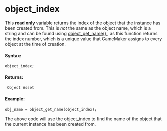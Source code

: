 # object_index

This **read only** variable returns the index of the object that the
instance has been created from. This is *not* the same as the object
name, which is a string and can be found using [ object_get_name()
](object_get_name) , as this function returns the index number,
which is a unique value that GameMaker assigns to every object at the
time of creation.

#### Syntax:

``` gml
object_index;
```

#### Returns:

``` gml
 Object Asset
```

#### Example:

``` gml
obj_name = object_get_name(object_index);
```

The above code will use the object_index to find the name of the object
that the current instance has been created from.
